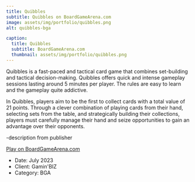 ```yaml
---
title: Quibbles
subtitle: Quibbles on BoardGameArena.com
image: assets/img/portfolio/quibbles.png
alt: quibbles-bga

caption:
  title: Quibbles
  subtitle: BoardGameArena.com
  thumbnail: assets/img/portfolio/quibbles.png
---
```


Quibbles is a fast-paced and tactical card game that combines set-building and tactical decision-making. Quibbles offers quick and intense gameplay sessions lasting around 5 minutes per player. The rules are easy to learn and the gameplay quite addictive.

In Quibbles, players aim to be the first to collect cards with a total value of 21 points. Through a clever combination of playing cards from their hand, selecting sets from the table, and strategically building their collections, players must carefully manage their hand and seize opportunities to gain an advantage over their opponents.

-description from publisher

[Play on BoardGameArena.com](https://boardgamearena.com/gamepanel?game=quibbles)

- Date: July 2023
- Client: Gamin'BIZ
- Category: BGA